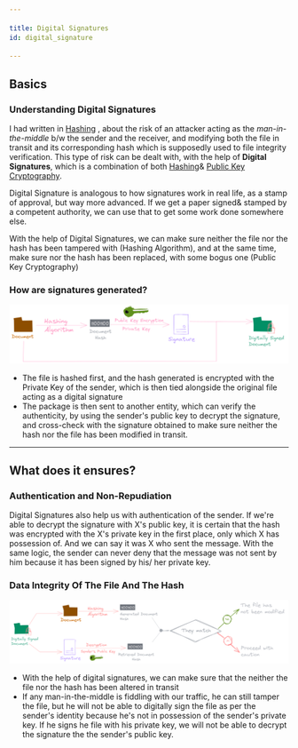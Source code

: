 ```yaml
---

title: Digital Signatures
id: digital_signature

---
```


## Basics

### Understanding Digital Signatures

I had written in [Hashing](../cryptosystems/hashing) , about the risk of an attacker acting as the *man-in-the-middle* b/w the sender and the receiver, and modifying both the file in transit and its corresponding hash which is supposedly used to file integrity verification. This type of risk can be dealt with, with the help of **Digital Signatures**, which is a combination of both [Hashing](../cryptosystems/hashing#message-integrity)& [Public Key Cryptography](../cryptosystems/asymmetric#as-a-secure-channel-for-transmission).

Digital Signature is analogous to how signatures work in real life, as a stamp of approval, but way more advanced. If we get a paper signed& stamped by a competent authority, we can use that to get some work done somewhere else.

With the help of Digital Signatures, we can make sure neither the file nor the hash has been tampered with (Hashing Algorithm), and at the same time, make sure nor the hash has been replaced, with some bogus one (Public Key Cryptography)

### How are signatures generated?

![The generation of a Digital Signature](/img/docs/crypto/applications/digital_signature.png)
- The file is hashed first, and the hash generated is encrypted with the Private Key of the sender, which is then tied alongside the original file acting as a digital signature
- The package is then sent to another entity, which can verify the authenticity, by using the sender's public key to decrypt the signature, and cross-check with the signature obtained to make sure neither the hash nor the file has been modified in transit.

---

## What does it ensures?

###  Authentication and Non-Repudiation

Digital Signatures also help us with authentication of the sender. If we're able to decrypt the signature with X's public key, it is certain that the hash was encrypted with the X's private key in the first place, only which X has possession of. And we can say it was X who sent the message. With the same logic, the sender can never deny that the message was not sent by him because it has been signed by his/ her private key.

### Data Integrity Of The File And The Hash

![How is data integrity ensured?](/img/docs/crypto/applications/integrity.png)

- With the help of digital signatures, we can make sure that the neither the file nor the hash has been altered in transit
- If any man-in-the-middle is fiddling with our traffic, he can still tamper the file, but he will not be able to digitally sign the file as per the sender's identity because he's not in possession of the sender's private key. If he signs he file with his private key, we will not be able to decrypt the signature the the sender's public key.
